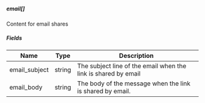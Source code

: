 ##### email[]

Content for email shares

##### Fields

|Name|Type|Description|
|---|---|---|
|email_subject|string|The subject line of the email when the link is shared by email|
|email_body|string|The body of the message when the link is shared by email.|
